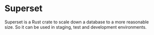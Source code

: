 # Superset

Superset is a Rust crate to scale down a database to a more reasonable size. So it can be used in staging, test and development environments.
